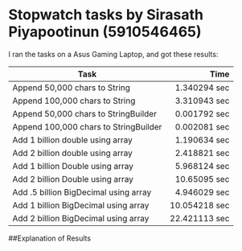 # Stopwatch tasks by Sirasath Piyapootinun (5910546465)
I ran the tasks on a Asus Gaming Laptop, and got
these results:

Task | Time
 --------------------------------------|-------:
Append 50,000 chars to String | 1.340294 sec
Append 100,000 chars to String | 3.310943 sec
Append 50,000 chars to StringBuilder | 0.001792 sec
Append 100,000 chars to StringBuilder | 0.002081 sec
Add 1 billion double using array | 1.190634 sec
Add 2 billion double using array | 2.418821 sec
Add 1 billion Double using array | 5.968124 sec
Add 2 billion Double using array | 10.65095 sec
Add .5 billion BigDecimal using array | 4.946029 sec
Add 1 billion BigDecimal using array | 10.054218 sec
Add 2 billion BigDecimal using array | 22.421113 sec

##Explanation of Results

